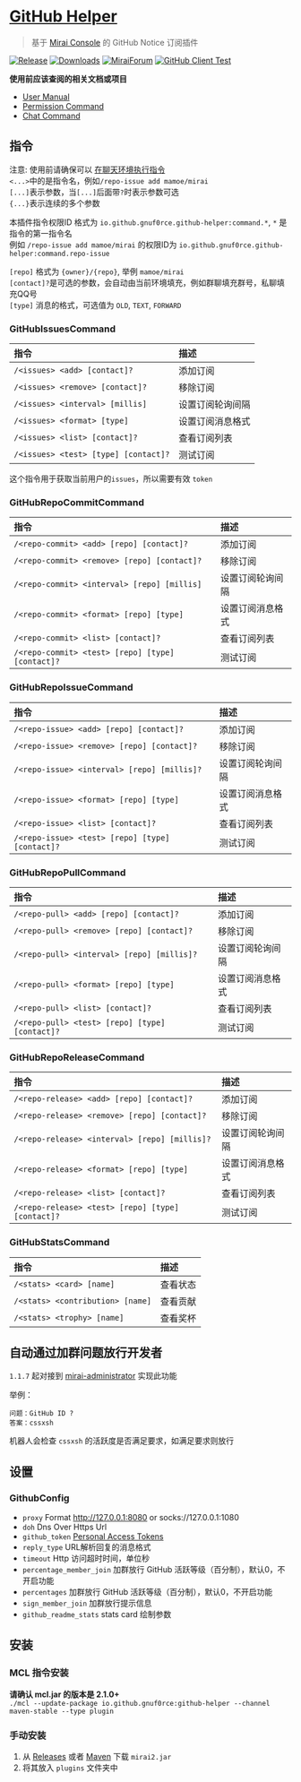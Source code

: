 # [GitHub Helper](https://github.com/gnuf0rce/github-helper)

> 基于 [Mirai Console](https://github.com/mamoe/mirai-console) 的 GitHub Notice 订阅插件

[![Release](https://img.shields.io/github/v/release/gnuf0rce/github-helper)](https://github.com/gnuf0rce/github-helper/releases)
[![Downloads](https://img.shields.io/github/downloads/gnuf0rce/github-helper/total)](https://repo1.maven.org/maven2/io/github/gnuf0rce/mirai-content-censor/)
[![MiraiForum](https://img.shields.io/badge/post-on%20MiraiForum-yellow)](https://mirai.mamoe.net/topic/554)
[![GitHub Client Test](https://github.com/gnuf0rce/github-helper/actions/workflows/test.yml/badge.svg)](https://github.com/gnuf0rce/github-helper/actions/workflows/test.yml)

**使用前应该查阅的相关文档或项目**

* [User Manual](https://github.com/mamoe/mirai/blob/dev/docs/UserManual.md)
* [Permission Command](https://github.com/mamoe/mirai/blob/dev/mirai-console/docs/BuiltInCommands.md#permissioncommand)
* [Chat Command](https://github.com/project-mirai/chat-command)

## 指令

注意: 使用前请确保可以 [在聊天环境执行指令](https://github.com/project-mirai/chat-command)   
`<...>`中的是指令名，例如`/repo-issue add mamoe/mirai`  
`[...]`表示参数，当`[...]`后面带`?`时表示参数可选  
`{...}`表示连续的多个参数

本插件指令权限ID 格式为 `io.github.gnuf0rce.github-helper:command.*`, `*` 是指令的第一指令名  
例如 `/repo-issue add mamoe/mirai` 的权限ID为 `io.github.gnuf0rce.github-helper:command.repo-issue`

`[repo]` 格式为 `{owner}/{repo}`, 举例 `mamoe/mirai`  
`[contact]?`是可选的参数，会自动由当前环境填充，例如群聊填充群号，私聊填充QQ号  
`[type]` 消息的格式，可选值为 `OLD`, `TEXT`, `FORWARD`

### GitHubIssuesCommand

| 指令                                   | 描述       |
|:-------------------------------------|:---------|
| `/<issues> <add> [contact]?`         | 添加订阅     |
| `/<issues> <remove> [contact]?`      | 移除订阅     |
| `/<issues> <interval> [millis]`      | 设置订阅轮询间隔 |
| `/<issues> <format> [type]`          | 设置订阅消息格式 |
| `/<issues> <list> [contact]?`        | 查看订阅列表   |
| `/<issues> <test> [type] [contact]?` | 测试订阅     |

这个指令用于获取当前用户的`issues`，所以需要有效 `token`

### GitHubRepoCommitCommand

| 指令                                               | 描述       |
|:-------------------------------------------------|:---------|
| `/<repo-commit> <add> [repo] [contact]?`         | 添加订阅     |
| `/<repo-commit> <remove> [repo] [contact]?`      | 移除订阅     |
| `/<repo-commit> <interval> [repo] [millis]`      | 设置订阅轮询间隔 |
| `/<repo-commit> <format> [repo] [type]`          | 设置订阅消息格式 |
| `/<repo-commit> <list> [contact]?`               | 查看订阅列表   |
| `/<repo-commit> <test> [repo] [type] [contact]?` | 测试订阅     |

### GitHubRepoIssueCommand

| 指令                                              | 描述       |
|:------------------------------------------------|:---------|
| `/<repo-issue> <add> [repo] [contact]?`         | 添加订阅     |
| `/<repo-issue> <remove> [repo] [contact]?`      | 移除订阅     |
| `/<repo-issue> <interval> [repo] [millis]?`     | 设置订阅轮询间隔 |
| `/<repo-issue> <format> [repo] [type]`          | 设置订阅消息格式 |
| `/<repo-issue> <list> [contact]?`               | 查看订阅列表   |
| `/<repo-issue> <test> [repo] [type] [contact]?` | 测试订阅     |

### GitHubRepoPullCommand

| 指令                                             | 描述       |
|:-----------------------------------------------|:---------|
| `/<repo-pull> <add> [repo] [contact]?`         | 添加订阅     |
| `/<repo-pull> <remove> [repo] [contact]?`      | 移除订阅     |
| `/<repo-pull> <interval> [repo] [millis]?`     | 设置订阅轮询间隔 |
| `/<repo-pull> <format> [repo] [type]`          | 设置订阅消息格式 |
| `/<repo-pull> <list> [contact]?`               | 查看订阅列表   |
| `/<repo-pull> <test> [repo] [type] [contact]?` | 测试订阅     |

### GitHubRepoReleaseCommand

| 指令                                                | 描述       |
|:--------------------------------------------------|:---------|
| `/<repo-release> <add> [repo] [contact]?`         | 添加订阅     |
| `/<repo-release> <remove> [repo] [contact]?`      | 移除订阅     |
| `/<repo-release> <interval> [repo] [millis]?`     | 设置订阅轮询间隔 |
| `/<repo-release> <format> [repo] [type]`          | 设置订阅消息格式 |
| `/<repo-release> <list> [contact]?`               | 查看订阅列表   |
| `/<repo-release> <test> [repo] [type] [contact]?` | 测试订阅     |

### GitHubStatsCommand

| 指令                               | 描述   |
|:---------------------------------|:-----|
| `/<stats> <card> [name]`         | 查看状态 |
| `/<stats> <contribution> [name]` | 查看贡献 |
| `/<stats> <trophy> [name]`       | 查看奖杯 |

## 自动通过加群问题放行开发者

`1.1.7` 起对接到 [mirai-administrator](https://github.com/cssxsh/mirai-administrator) 实现此功能

举例：

```text
问题：GitHub ID ?
答案：cssxsh
```

机器人会检查 `cssxsh` 的活跃度是否满足要求，如满足要求则放行

## 设置

### GithubConfig

*   `proxy` Format http://127.0.0.1:8080 or socks://127.0.0.1:1080
*   `doh` Dns Over Https Url
*   `github_token` [Personal Access Tokens](https://github.com/settings/tokens)
*   `reply_type` URL解析回复的消息格式
*   `timeout` Http 访问超时时间，单位秒
*   `percentage_member_join` 加群放行 GitHub 活跃等级（百分制），默认0，不开启功能
*   `percentages` 加群放行 GitHub 活跃等级（百分制），默认0，不开启功能
*   `sign_member_join` 加群放行提示信息
*   `github_readme_stats` stats card 绘制参数

## 安装

### MCL 指令安装

**请确认 mcl.jar 的版本是 2.1.0+**  
`./mcl --update-package io.github.gnuf0rce:github-helper --channel maven-stable --type plugin`

### 手动安装

1.  从 [Releases](https://github.com/gnuf0rce/github-helper/releases) 或者 [Maven](https://repo1.maven.org/maven2/io/github/gnuf0rce/mirai-content-censor/) 下载 `mirai2.jar`
2.  将其放入 `plugins` 文件夹中